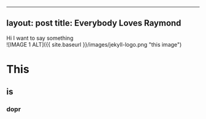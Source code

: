  ---
layout: post
title: Everybody Loves Raymond
---
   Hi I want to say something  
![IMAGE 1 ALT]({{ site.baseurl }}/images/jekyll-logo.png "this image")

# This
## is 
### dopr
